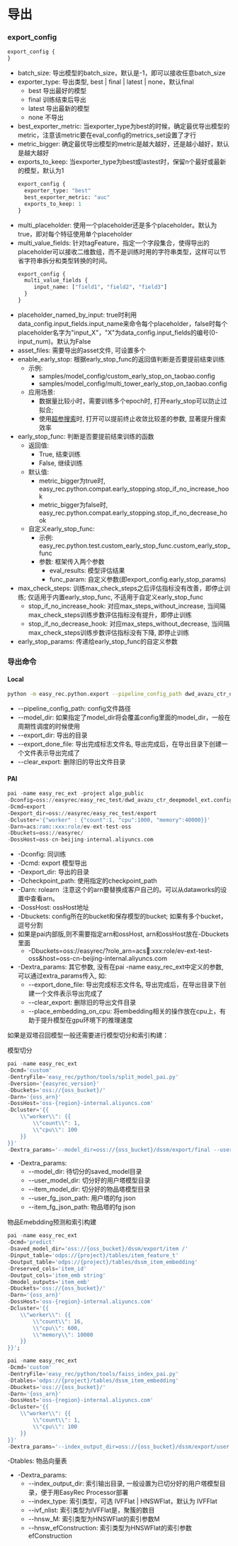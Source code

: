 # 导出

### export_config

```protobuf
export_config {
}
```

- batch_size: 导出模型的batch_size，默认是-1，即可以接收任意batch_size
- exporter_type: 导出类型,  best | final | latest | none，默认final
  - best 导出最好的模型
  - final 训练结束后导出
  - latest 导出最新的模型
  - none 不导出
- best_exporter_metric: 当exporter_type为best的时候，确定最优导出模型的metric，注意该metric要在eval_config的metrics_set设置了才行
- metric_bigger: 确定最优导出模型的metric是越大越好，还是越小越好，默认是越大越好
- exports_to_keep: 当exporter_type为best或lastest时，保留n个最好或最新的模型，默认为1
  ```protobuf
  export_config {
    exporter_type: "best"
    best_exporter_metric: "auc"
    exports_to_keep: 1
  }
  ```
- multi_placeholder: 使用一个placeholder还是多个placeholder。默认为true，即对每个特征使用单个placeholder
- multi_value_fields: 针对tagFeature，指定一个字段集合，使得导出的placeholder可以接收二维数组，而不是训练时用的字符串类型，这样可以节省字符串拆分和类型转换的时间。
  ```protobuf
  export_config {
    multi_value_fields {
       input_name: ["field1", "field2", "field3"]
    }
  }
  ```
- placeholder_named_by_input: true时利用data_config.input_fields.input_name来命令每个placeholder，false时每个placeholder名字为"input_X"，"X"为data_config.input_fields的编号(0-input_num)。默认为False
- asset_files: 需要导出的asset文件, 可设置多个
- enable_early_stop: 根据early_stop_func的返回值判断是否要提前结束训练
  - 示例:
    - samples/model_config/custom_early_stop_on_taobao.config
    - samples/model_config/multi_tower_early_stop_on_taobao.config
  - 应用场景:
    - 数据量比较小时，需要训练多个epoch时, 打开early_stop可以防止过拟合;
    - 使用[超参搜索](./automl/pai_nni_hpo.md)时, 打开可以提前终止收敛比较差的参数, 显著提升搜索效率
- early_stop_func: 判断是否要提前结束训练的函数
  - 返回值:
    - True, 结束训练
    - False, 继续训练
  - 默认值:
    - metric_bigger为true时, easy_rec.python.compat.early_stopping.stop_if_no_increase_hook
    - metric_bigger为false时, easy_rec.python.compat.early_stopping.stop_if_no_decrease_hook
  - 自定义early_stop_func:
    - 示例: easy_rec.python.test.custom_early_stop_func.custom_early_stop_func
    - 参数: 框架传入两个参数
      - eval_results: 模型评估结果
      - func_param: 自定义参数(即export_config.early_stop_params)
- max_check_steps: 训练max_check_steps之后评估指标没有改善，即停止训练; 仅适用于内置early_stop_func, 不适用于自定义early_stop_func
  - stop_if_no_increase_hook: 对应max_steps_without_increase, 当间隔max_check_steps训练步数评估指标没有提升，即停止训练
  - stop_if_no_decrease_hook: 对应max_steps_without_decrease, 当间隔max_check_steps训练步数评估指标没有下降, 即停止训练
- early_stop_params: 传递给early_stop_func的自定义参数

### 导出命令

#### Local

```bash
python -m easy_rec.python.export --pipeline_config_path dwd_avazu_ctr_deepmodel.config --export_dir ./export --export_done_file EXPORT_DONE
```

- --pipeline_config_path: config文件路径
- --model_dir: 如果指定了model_dir将会覆盖config里面的model_dir，一般在周期性调度的时候使用
- --export_dir: 导出的目录
- --export_done_file: 导出完成标志文件名, 导出完成后，在导出目录下创建一个文件表示导出完成了
- --clear_export: 删除旧的导出文件目录

#### PAI

```sql
pai -name easy_rec_ext -project algo_public
-Dconfig=oss://easyrec/easy_rec_test/dwd_avazu_ctr_deepmodel_ext.config
-Dcmd=export
-Dexport_dir=oss://easyrec/easy_rec_test/export
-Dcluster='{"worker" : {"count":1, "cpu":1000, "memory":40000}}'
-Darn=acs:ram::xxx:role/ev-ext-test-oss
-Dbuckets=oss://easyrec/
-DossHost=oss-cn-beijing-internal.aliyuncs.com
```

- -Dconfig: 同训练
- -Dcmd: export 模型导出
- -Dexport_dir: 导出的目录
- -Dcheckpoint_path: 使用指定的checkpoint_path
- -Darn: rolearn  注意这个的arn要替换成客户自己的。可以从dataworks的设置中查看arn。
- -DossHost: ossHost地址
- -Dbuckets: config所在的bucket和保存模型的bucket; 如果有多个bucket，逗号分割
- 如果是pai内部版,则不需要指定arn和ossHost, arn和ossHost放在-Dbuckets里面
  - -Dbuckets=oss://easyrec/?role_arn=acs:ram::xxx:role/ev-ext-test-oss&host=oss-cn-beijing-internal.aliyuncs.com
- -Dextra_params: 其它参数, 没有在pai -name easy_rec_ext中定义的参数, 可以通过extra_params传入, 如:
  - --export_done_file: 导出完成标志文件名, 导出完成后，在导出目录下创建一个文件表示导出完成了
  - --clear_export: 删除旧的导出文件目录
  - --place_embedding_on_cpu: 将embedding相关的操作放在cpu上，有助于提升模型在gpu环境下的推理速度

如果是双塔召回模型一般还需要进行模型切分和索引构建：

模型切分

```sql
pai -name easy_rec_ext
-Dcmd='custom'
-DentryFile='easy_rec/python/tools/split_model_pai.py'
-Dversion='{easyrec_version}'
-Dbuckets='oss://{oss_bucket}/'
-Darn='{oss_arn}'
-DossHost='oss-{region}-internal.aliyuncs.com'
-Dcluster='{{
    \\"worker\\": {{
        \\"count\\": 1,
        \\"cpu\\": 100
    }}
}}'
-Dextra_params='--model_dir=oss://{oss_bucket}/dssm/export/final --user_model_dir=oss://{oss_bucket}/dssm/export/user --item_model_dir=oss://{oss_bucket}/dssm/export/item --user_fg_json_path=oss://{oss_bucket}/dssm/user_fg.json --item_fg_json_path=oss://{oss_bucket}/dssm/item_fg.json';
```

- -Dextra_params:
  - --model_dir: 待切分的saved_model目录
  - --user_model_dir: 切分好的用户塔模型目录
  - --item_model_dir: 切分好的物品塔模型目录
  - --user_fg_json_path: 用户塔的fg json
  - --item_fg_json_path: 物品塔的fg json

物品Emebdding预测和索引构建

```sql
pai -name easy_rec_ext
-Dcmd='predict'
-Dsaved_model_dir='oss://{oss_bucket}/dssm/export/item /'
-Dinput_table='odps://{project}/tables/item_feature_t'
-Doutput_table='odps://{project}/tables/dssm_item_embedding'
-Dreserved_cols='item_id'
-Doutput_cols='item_emb string'
-Dmodel_outputs='item_emb'
-Dbuckets='oss://{oss_bucket}/'
-Darn='{oss_arn}'
-DossHost='oss-{region}-internal.aliyuncs.com'
-Dcluster='{{
    \\"worker\\": {{
        \\"count\\": 16,
        \\"cpu\\": 600,
        \\"memory\\": 10000
    }}
}}';
```

```sql
pai -name easy_rec_ext
-Dcmd='custom'
-DentryFile='easy_rec/python/tools/faiss_index_pai.py'
-Dtables='odps://{project}/tables/dssm_item_embedding'
-Dbuckets='oss://{oss_bucket}/'
-Darn='{oss_arn}'
-DossHost='oss-{region}-internal.aliyuncs.com'
-Dcluster='{{
    \\"worker\\": {{
        \\"count\\": 1,
        \\"cpu\\": 100
    }}
}}'
-Dextra_params='--index_output_dir=oss://{oss_bucket}/dssm/export/user';
```

-Dtables: 物品向量表

- -Dextra_params:
  - --index_output_dir: 索引输出目录, 一般设置为已切分好的用户塔模型目录，便于用EasyRec Processor部署
  - --index_type: 索引类型，可选 IVFFlat | HNSWFlat，默认为 IVFFlat
  - --ivf_nlist: 索引类型为IVFFlat是，聚簇的数目
  - --hnsw_M: 索引类型为HNSWFlat的索引参数M
  - --hnsw_efConstruction: 索引类型为HNSWFlat的索引参数efConstruction
